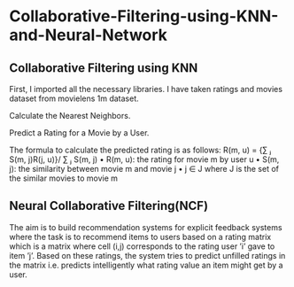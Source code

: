 # Collaborative-Filtering-using-KNN-and-Neural-Network

## Collaborative Filtering using KNN
First, I imported all the necessary libraries. I have taken ratings and movies dataset from movielens 1m dataset.

Calculate the Nearest Neighbors.

Predict a Rating for a Movie by a User.

 The formula to calculate the predicted rating is as follows:
  R(m, u) = {∑ ⱼ S(m, j)R(j, u)}/ ∑ ⱼ S(m, j)
  •	R(m, u): the rating for movie m by user u
  •	S(m, j): the similarity between movie m and movie j
  •	j ∈ J where J is the set of the similar movies to movie m
  
 
## Neural Collaborative Filtering(NCF)
The aim is to build recommendation systems for explicit feedback systems where the task is to recommend items to users based on a rating matrix which is a matrix where cell (i,j) corresponds to the rating user ’i’ gave to item ’j’. Based on these ratings, the system tries to predict unfilled ratings in the matrix i.e. predicts intelligently what rating value an item might get by a user. 
